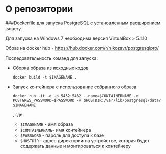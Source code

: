 # О репозитории

###Dockerfile для запуска PostgreSQL с установленным расширением jsquery.

Для запуска на Windows 7 необходима версия VirtualBox > 5.1.10

Образ на docker hub - https://hub.docker.com/r/nikozavr/postgresqlpro/

Последовательность команд для запуска:

* Сборка образа из исходных кодов

  `docker build -t $IMAGENAME .`

* Запуск контейнера с использование собранного образа
 
  `docker run -it -d -p 5432:5432 --name=$CONTAINERNAME -e POSTGRES_PASSWORD=$PASSWORD -v $HOSTDIR:/var/lib/postgresql/data/ $IMAGENAME`

    , где
    * `$IMAGENAME` - имя образа
    * `$CONTAINERNAME`- имя контейнера
    * `$PASSWORD` - пароль для доступа к базе
    * `$HOSTDIR` - адрес директории на устройстве, которая будет содержать данные и монтироваться к контейнеру
